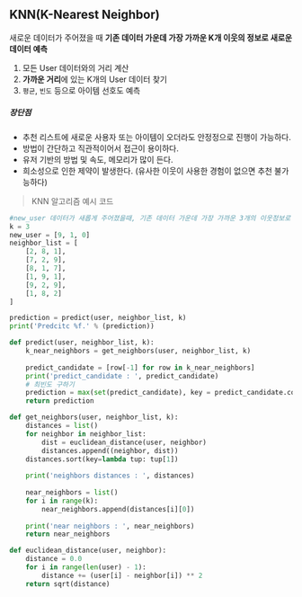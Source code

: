 ## KNN(K-Nearest Neighbor)

새로운 데이터가 주어졌을 때 **기존 데이터 가운데 가장 가까운 K개 이웃의 정보로 새로운 데이터 예측**

1. 모든 User 데이터와의 거리 계산
2. **가까운 거리**에 있는 K개의 User 데이터 찾기
3. `평균`, `빈도` 등으로 아이템 선호도 예측



##### 장단점

- 추천 리스트에 새로운 사용자 또는 아이템이 오더라도 안정정으로 진행이 가능하다.
- 방법이 간단하고 직관적이어서 접근이 용이하다.
- 유저 기반의 방법 및 속도, 메모리가 많이 든다.
- 희소성으로 인한 제약이 발생한다. (유사한 이웃이 사용한 경험이 없으면 추천 불가능하다)



> KNN 알고리즘 예시 코드

```python
#new_user 데이터가 새롭게 주어졌을때, 기존 데이터 가운데 가장 가까운 3개의 이웃정보로 새로운 데이터값 예측하기
k = 3
new_user = [9, 1, 0]
neighbor_list = [
    [2, 8, 1],
    [7, 2, 9],
    [8, 1, 7],
    [1, 9, 1],
    [9, 2, 9],
    [1, 8, 2]
]

prediction = predict(user, neighbor_list, k)
print('Predcitc %f.' % (prediction))
```

```python
def predict(user, neighbor_list, k):
    k_near_neighbors = get_neighbors(user, neighbor_list, k)
    
    predict_candidate = [row[-1] for row in k_near_neighbors]
    print('predict_candidate : ', predict_candidate)
    # 최빈도 구하기
    prediction = max(set(predict_candidate), key = predict_candidate.count)
    return prediction
```

```python
def get_neighbors(user, neighbor_list, k):
    distances = list()
    for neighbor in neighbor_list:
        dist = euclidean_distance(user, neighbor)
        distances.append((neighbor, dist))
    distances.sort(key=lambda tup: tup[1])
    
    print('neighbors distances : ', distances)
    
    near_neighbors = list()
    for i in range(k):
        near_neighbors.append(distances[i][0])
    
    print('near neighbors : ', near_neighbors)
    return near_neighbors
```

```python
def euclidean_distance(user, neighbor):
	distance = 0.0
    for i in range(len(user) - 1):
        distance += (user[i] - neighbor[i]) ** 2
    return sqrt(distance)
```